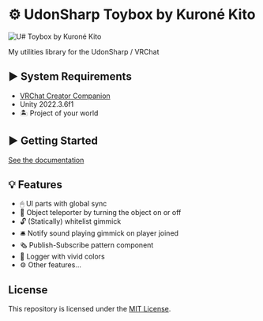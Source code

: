 <!-- markdownlint-disable MD024 -->

# ⚙️ UdonSharp Toybox by Kuroné Kito

![U# Toybox by Kuroné Kito](https://repository-images.githubusercontent.com/751466292/e693662b-cc02-4d99-ae74-636ae9563300)

My utilities library for the UdonSharp / VRChat

## ▶ System Requirements

- [VRChat Creator Companion](https://vrchat.com/home/download)
- Unity 2022.3.6f1
- 🏝 Project of your world

## ▶ Getting Started

[See the documentation](https://kurone-kito.github.io/udonsharp-toybox/docs/)

## 💡 Features

- 🖱 UI parts with global sync
- 🫥 Object teleporter by turning the object on or off
- 🔓 (Statically) whitelist gimmick
- 🛎 Notify sound playing gimmick on player joined
- 🗞 Publish-Subscribe pattern component
- 🌈 Logger with vivid colors
- ⚙️ Other features...

## License

This repository is licensed under the [MIT License](LICENSE).

